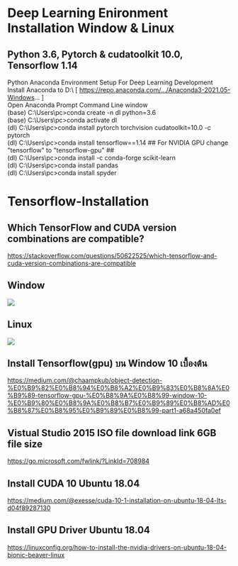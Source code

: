 # Deep Learning Enironment Installation Window & Linux
## Python 3.6, Pytorch & cudatoolkit 10.0, Tensorflow 1.14  
Python Anaconda Environment Setup For Deep Learning Development <br/>
Install Anaconda to D:\ [ https://repo.anaconda.com/.../Anaconda3-2021.05-Windows... ] <br/>
Open Anaconda Prompt Command Line window <br/>
(base) C:\Users\pc>conda create -n dl python=3.6 <br/>
(base) C:\Users\pc>conda activate dl <br/>
(dl) C:\Users\pc>conda install pytorch torchvision cudatoolkit=10.0 -c pytorch <br/>
(dl) C:\Users\pc>conda install tensorflow==1.14 ## For NVIDIA GPU change "tensorflow" to "tensorflow-gpu" ## <br/>
(dl) C:\Users\pc>conda install -c conda-forge scikit-learn <br/>
(dl) C:\Users\pc>conda install pandas <br/>
(dl) C:\Users\pc>conda install spyder <br/>

# Tensorflow-Installation
## Which TensorFlow and CUDA version combinations are compatible?
https://stackoverflow.com/questions/50622525/which-tensorflow-and-cuda-version-combinations-are-compatible
## Window
![](https://i.stack.imgur.com/dOZtR.png)
## Linux
![](https://i.stack.imgur.com/Laiii.png)

## Install Tensorflow(gpu) บน Window 10 เบื้องต้น
https://medium.com/@chaampkub/object-detection-%E0%B9%82%E0%B8%94%E0%B8%A2%E0%B9%83%E0%B8%8A%E0%B9%89-tensorflow-gpu-%E0%B8%9A%E0%B8%99-window-10-%E0%B9%80%E0%B8%9A%E0%B8%B7%E0%B9%89%E0%B8%AD%E0%B8%87%E0%B8%95%E0%B9%89%E0%B8%99-part1-a68a450fa0ef

## Vistual Studio 2015 ISO file download link 6GB file size
https://go.microsoft.com/fwlink/?LinkId=708984

## Install CUDA 10 Ubuntu 18.04
https://medium.com/@exesse/cuda-10-1-installation-on-ubuntu-18-04-lts-d04f89287130

## Install GPU Driver Ubuntu 18.04
https://linuxconfig.org/how-to-install-the-nvidia-drivers-on-ubuntu-18-04-bionic-beaver-linux

